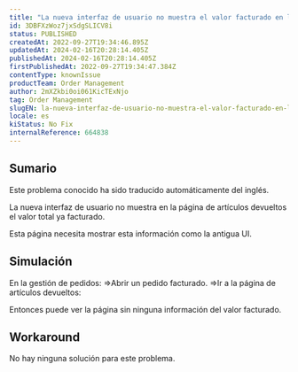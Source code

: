 ```yaml
---
title: "La nueva interfaz de usuario no muestra el valor facturado en la página de artículos devueltos"
id: 3DBFXzWoz7jxSdgSLICV8i
status: PUBLISHED
createdAt: 2022-09-27T19:34:46.895Z
updatedAt: 2024-02-16T20:28:14.405Z
publishedAt: 2024-02-16T20:28:14.405Z
firstPublishedAt: 2022-09-27T19:34:47.384Z
contentType: knownIssue
productTeam: Order Management
author: 2mXZkbi0oi061KicTExNjo
tag: Order Management
slugEN: la-nueva-interfaz-de-usuario-no-muestra-el-valor-facturado-en-la-pagina-de-articulos-devueltos
locale: es
kiStatus: No Fix
internalReference: 664838
---
```


## Sumario

<div class="alert alert-info">
  <p>Este problema conocido ha sido traducido automáticamente del inglés.</p>
</div>


La nueva interfaz de usuario no muestra en la página de artículos devueltos el valor total ya facturado.

Esta página necesita mostrar esta información como la antigua UI.



## Simulación



En la gestión de pedidos:
=>Abrir un pedido facturado.
=>Ir a la página de artículos devueltos:

Entonces puede ver la página sin ninguna información del valor facturado.



## Workaround



No hay ninguna solución para este problema.

